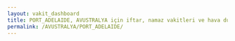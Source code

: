 ```yaml
---
layout: vakit_dashboard
title: PORT_ADELAIDE, AVUSTRALYA için iftar, namaz vakitleri ve hava durumu - ilçe/eyalet seç
permalink: /AVUSTRALYA/PORT_ADELAIDE/
---
```


<script type="text/javascript">
  var GLOBAL_COUNTRY = 'AVUSTRALYA';
  var GLOBAL_CITY = 'PORT_ADELAIDE';
  var GLOBAL_STATE = '';
  var lat = 72;
  var lon = 21;
</script>
